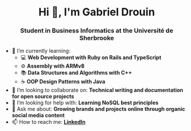 <h1 align="center">Hi 👋, I'm Gabriel Drouin</h1>
<h3 align="center">Student in Business Informatics at the Université de Sherbrooke</h3>

<ul class="roman">
 <!--<li>🔭 I’m currently working on: ...</li>-->
 <!--<li>🎥 I’m currently building ...</li>-->
 <!--<li>😄 Pronouns ...</li>-->
 <!--<li>⚡ Fun fact ...</li>-->
 <li>🌱 I’m currently learning:
 <ul class="square">
  <li>💻 <b>Web Development with Ruby on Rails and TypeScript</b></li>
  <li>⚙️ <b>Assembly with ARMv8</b></li>
  <li>📚 <b>Data Structures and Algorithms with C++</b></li>
  <li>☕️ <b>OOP Design Patterns with Java</b></li>
 </ul>
 </li>
 <li>👯 I’m looking to collaborate on: <b>Technical writing and documentation for open source projects</b></li>
 <li>🤔 I’m looking for help with: <b>Learning NoSQL best principles</b></li>
 <li>💬 Ask me about: <b>Growing brands and projects online through organic social media content</b></li>
 <li>📫 How to reach me: <b><a href="https://www.linkedin.com/in/gabrieldrouin/">LinkedIn</a></b></li>
</ul>

